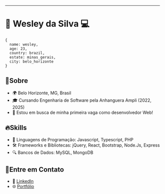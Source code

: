 
---

# 👋 Wesley da Silva 💻
```
{
  name: wesley,
  age: 23,
  country: brazil,
  estate: minas_gerais,
  city: belo_horizonte
}
```

## 🌱Sobre

- 🌍 Belo Horizonte, MG, Brasil
- 🎓 Cursando Engenharia de Software pela Anhanguera Ampli (2022, 2025)
- 💼 Estou em busca de minha primeira vaga como desenvolvedor Web!

## 🔥Skills

- 🚀 Linguagens de Programação: Javascript, Typescript, PHP
- 🛠️ Frameworks e Bibliotecas: jQuery, React, Bootstrap, Node.Js, Express
- 🔍 Bancos de Dados: MySQL, MongoDB

##  📱Entre em Contato

- 💬 [LinkedIn](https://www.linkedin.com/in/wesleysv19/)
- 🌐 [Portfólio](https://react-portfolio-dusky-ten.vercel.app/)

